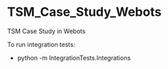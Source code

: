 # TSM_Case_Study_Webots
TSM Case Study in Webots

To run integration tests:  
- python -m IntegrationTests.Integrations